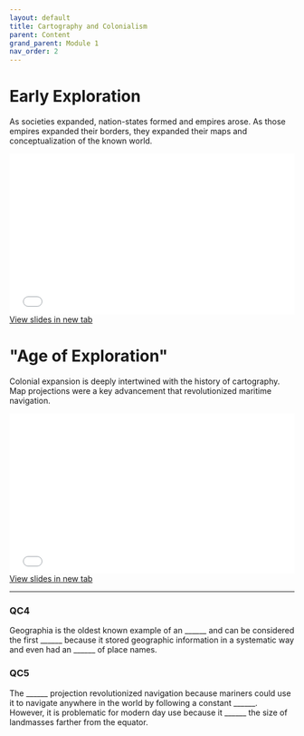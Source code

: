 ```yaml
---
layout: default
title: Cartography and Colonialism
parent: Content
grand_parent: Module 1
nav_order: 2
---
```




# Early Exploration

As societies expanded, nation-states formed and empires arose.  As those empires expanded their borders, they expanded their maps and conceptualization of the known world.

<div style="overflow: hidden;
  padding-top: 56.25%;
  position: relative">
  <iframe src="content/Expansion.html" title="Processes" scrolling="no" frameborder="0"
    style="border: 0;
   height: 100%;
   left: 0;
   position: absolute;
   top: 0;
   width: 100%;">
   <p>Your browser does not support iframes.</p>
 </iframe>
</div>
<a href="content/Expansion.html" target="_blank">View slides in new tab</a>

# "Age of Exploration"

Colonial expansion is deeply intertwined with the history of cartography.  Map projections were a key advancement that revolutionized maritime navigation.

<div style="overflow: hidden;
  padding-top: 56.25%;
  position: relative">
  <iframe src="content/Expansion.html" title="Processes" scrolling="no" frameborder="0"
    style="border: 0;
   height: 100%;
   left: 0;
   position: absolute;
   top: 0;
   width: 100%;">
   <p>Your browser does not support iframes.</p>
 </iframe>
</div>
<a href="content/Expansion.html" target="_blank">View slides in new tab</a>


---

### QC4

Geographia is the oldest known example of an  ______ and can be considered the first ______ because it stored geographic information in a systematic way and even had an ______ of place names.

<!-- Atlas, GIS, index -->

### QC5

The ______ projection revolutionized navigation because mariners could use it to navigate anywhere in the world by following a constant ______.  However, it is problematic for modern day use because it ______ the size of landmasses farther from the equator.  

<!-- Mercator, Bearing, overemphasizes -->